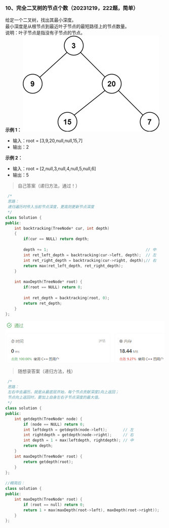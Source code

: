 ### 10、完全二叉树的节点个数（20231219，222题，简单）
给定一个二叉树，找出其最小深度。  
最小深度是从根节点到最近叶子节点的最短路径上的节点数量。  
说明：叶子节点是指没有子节点的节点。  
**示例 1：**
![Alt text](image/image-67.png)  
- 输入：root = [3,9,20,null,null,15,7]
- 输出：2  

**示例 2：**

- 输入：root = [2,null,3,null,4,null,5,null,6]
- 输出：5

>自己答案（递归方法，通过！）
```C++
 /*
 思路：
 递归遍历时传入当前节点深度，更高则更新节点深度
 */
class Solution {
public:
    int backtracking(TreeNode* cur, int depth)
    {
        if(cur == NULL) return depth;

        depth += 1;                                           // 中
        int ret_left_depth = backtracking(cur->left, depth);  // 左
        int ret_right_depth = backtracking(cur->right, depth);// 右
        return max(ret_left_depth, ret_right_depth);
    }

    int maxDepth(TreeNode* root) {
        if(root == NULL) return 0;

        int ret_depth = backtracking(root, 0);
        return ret_depth;
    }
};
```
![Alt text](image/image-49.png)

>随想录答案（递归方法，栈）
```C++
 /*
 思路：
 左右中去遍历，就是从最底层开始，每个节点贡献深度1向上返回；
 节点向上返回时，要加上自身左右子节点深度的最大值。
 */
class solution {
public:
    int getdepth(TreeNode* node) {
        if (node == NULL) return 0;
        int leftdepth = getdepth(node->left);       // 左
        int rightdepth = getdepth(node->right);     // 右
        int depth = 1 + max(leftdepth, rightdepth); // 中
        return depth;
    }
    int maxDepth(TreeNode* root) {
        return getdepth(root);
    }
};

//精简后：
class solution {
public:
    int maxDepth(TreeNode* root) {
        if (root == null) return 0;
        return 1 + max(maxDepth(root->left), maxDepth(root->right));
    }
};
```